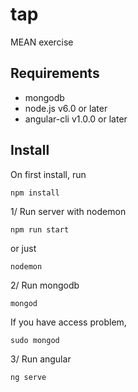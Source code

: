 # tap
MEAN exercise

Requirements
------------
* mongodb
* node.js v6.0 or later
* angular-cli v1.0.0 or later

Install
-------
On first install, run
```
npm install
```

1/ Run server with nodemon
```
npm run start
```
or just
```
nodemon
```

2/ Run mongodb
```
mongod
```
If you have access problem,
```
sudo mongod
```

3/ Run angular
```
ng serve
```
